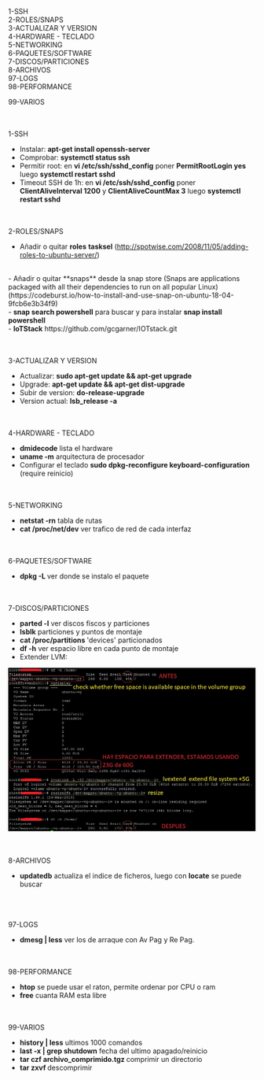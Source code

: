 1-SSH<br>
2-ROLES/SNAPS<br>
3-ACTUALIZAR Y VERSION<br>
4-HARDWARE - TECLADO<br>
5-NETWORKING<br>
6-PAQUETES/SOFTWARE<br>
7-DISCOS/PARTICIONES<br>
8-ARCHIVOS<br>
97-LOGS<br>
98-PERFORMANCE<br>

99-VARIOS

<br><br>
1-SSH<br>
  - Instalar: <b>apt-get install openssh-server</b><br>
  - Comprobar: <b>systemctl status ssh</b><br>
  - Permitir root: en <b>vi /etc/ssh/sshd_config</b> poner <b>PermitRootLogin yes</b> luego <b>systemctl restart sshd</b>
  - Timeout SSH de 1h:  en <b>vi /etc/ssh/sshd_config</b> poner <b>ClientAliveInterval  1200</b> y <b>ClientAliveCountMax 3</b> luego <b>systemctl restart sshd</b>



<br><br>
2-ROLES/SNAPS<br>
  - Añadir o quitar **roles** <b>tasksel</b> (http://spotwise.com/2008/11/05/adding-roles-to-ubuntu-server/)<br>
  <br>
  - Añadir o quitar **snaps** desde la snap store (Snaps are applications packaged with all their dependencies to run on all popular Linux) (https://codeburst.io/how-to-install-and-use-snap-on-ubuntu-18-04-9fcb6e3b34f9)<br>
  - <b>snap search powershell</b> para buscar y para instalar <b>snap install powershell</b><br>
  - <b>IoTStack</b> https://github.com/gcgarner/IOTstack.git



<br><br>
3-ACTUALIZAR Y VERSION<br>
  - Actualizar: <b> sudo apt-get update && apt-get upgrade</b><br>
  - Upgrade: <b>apt-get update && apt-get dist-upgrade</b><br>
  - Subir de version: <b>do-release-upgrade</b>
  - Version actual: <b>lsb_release -a</b>



<br><br>
4-HARDWARE - TECLADO
  - <b>dmidecode</b> lista el hardware
  - <b>uname -m</b> arquitectura de procesador
  - Configurar el teclado <b>sudo dpkg-reconfigure keyboard-configuration</b> (require reinicio)



<br><br>
5-NETWORKING
  - <b>netstat -rn</b> tabla de rutas
  - <b>cat /proc/net/dev</b> ver trafico de red de cada interfaz



<br><br>
6-PAQUETES/SOFTWARE
  - <b>dpkg -L <paquete></b> ver donde se instalo el paquete



<br><br>
7-DISCOS/PARTICIONES
  - <b>parted -l</b> ver discos fiscos y particiones
  - <b>lsblk</b> particiones y puntos de montaje
  - <b>cat /proc/partitions <paquete></b> 'devices' particionados
  - <b>df -h</b> ver espacio libre en cada punto de montaje
  - Extender LVM:
  <img src="https://github.com/sergioalegre/OS_Tips/blob/master/pics/Linux_Extend_LVM_Partition.jpg">



<br><br>
8-ARCHIVOS<br>
  - **updatedb** actualiza el indice de ficheros, luego con **locate** se puede buscar



<br><br>  
97-LOGS
  - <b>dmesg | less</b> ver los de arraque con Av Pag y Re Pag.



<br><br>
98-PERFORMANCE
  - <b>htop</b> se puede usar el raton, permite ordenar por CPU o ram
  - <b>free</b> cuanta RAM esta libre



<br><br>
99-VARIOS
  - <b>history | less</b> ultimos 1000 comandos
  - <b>last -x | grep shutdown</b> fecha del ultimo apagado/reinicio
  - <b>tar czf archivo_comprimido.tgz <dirname></b> comprimir un directorio
  - <b>tar zxvf <archive></b> descomprimir
